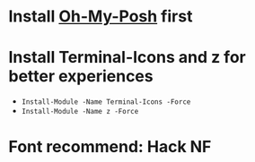 # Install [Oh-My-Posh](https://ohmyposh.dev/) first

# Install Terminal-Icons and z for better experiences
- `Install-Module -Name Terminal-Icons -Force`
- `Install-Module -Name z -Force`

# Font recommend: Hack NF
